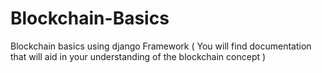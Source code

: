 # Blockchain-Basics
Blockchain basics using django Framework ( You will find documentation that will aid in your understanding of the blockchain concept )
